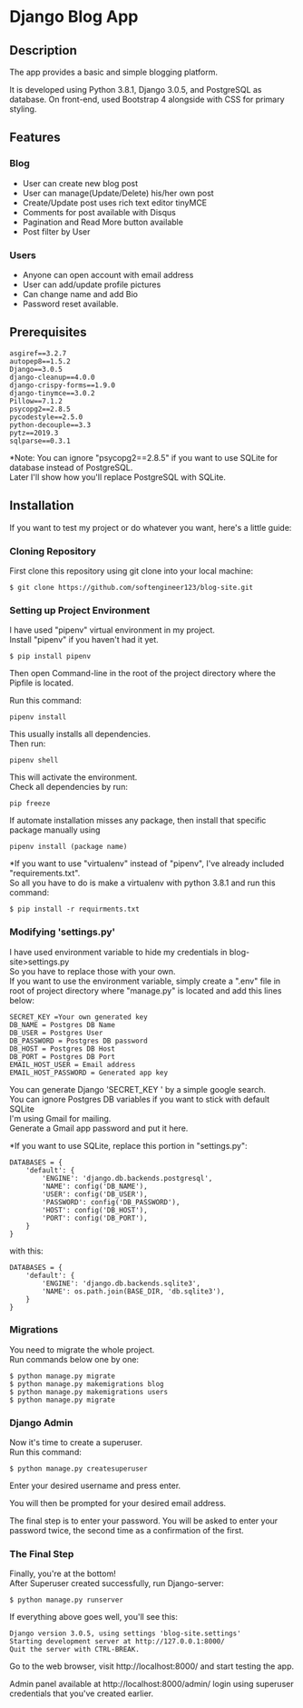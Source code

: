 # Django Blog App

## Description
The app provides a basic and simple blogging platform.

It is developed using Python 3.8.1, Django 3.0.5, and PostgreSQL as database. On front-end, used Bootstrap 4 alongside with CSS for primary styling.

## Features

### Blog

- User can create new blog post
- User can manage(Update/Delete) his/her own post
- Create/Update post uses rich text editor tinyMCE
- Comments for post available with Disqus
- Pagination and Read More button available
- Post filter by User

### Users

- Anyone can open account with email address
- User can add/update profile pictures
- Can change name and add Bio
- Password reset available.

## Prerequisites

```
asgiref==3.2.7
autopep8==1.5.2
Django==3.0.5
django-cleanup==4.0.0
django-crispy-forms==1.9.0
django-tinymce==3.0.2
Pillow==7.1.2
psycopg2==2.8.5
pycodestyle==2.5.0
python-decouple==3.3
pytz==2019.3
sqlparse==0.3.1

```

\*Note: You can ignore "psycopg2==2.8.5" if you want to use SQLite for database instead of PostgreSQL.<br/> Later I'll show how you'll replace PostgreSQL with SQLite.

## Installation

If you want to test my project or do whatever you want, here's a little guide:

### Cloning Repository

First clone this repository using git clone into your local machine:

```
$ git clone https://github.com/softengineer123/blog-site.git
```

### Setting up Project Environment

I have used "pipenv" virtual environment in my project.<br/>
Install "pipenv" if you haven't had it yet.

```
$ pip install pipenv
```

Then open Command-line in the root of the project directory where the Pipfile is located.<br/>

Run this command:

```
pipenv install
```

This usually installs all dependencies.<br/>
Then run:

```
pipenv shell
```

This will activate the environment.<br/>
Check all dependencies by run:

```
pip freeze
```

If automate installation misses any package, then install that specific package manually using

```
pipenv install (package name)
```

\*If you want to use "virtualenv" instead of "pipenv", I've already included "requirements.txt".<br/>
So all you have to do is make a virtualenv with python 3.8.1 and run this command:

```
$ pip install -r requirments.txt
```

<!-- Run the Test -->

### Modifying 'settings.py'

I have used environment variable to hide my credentials in
blog-site>settings.py <br/>
So you have to replace those with your own.<br/>
If you want to use the environment variable, simply create a ".env" file in root of project directory where "manage.py" is located and add this lines below:

```
SECRET_KEY =Your own generated key
DB_NAME = Postgres DB Name
DB_USER = Postgres User
DB_PASSWORD = Postgres DB password
DB_HOST = Postgres DB Host
DB_PORT = Postgres DB Port
EMAIL_HOST_USER = Email address
EMAIL_HOST_PASSWORD = Generated app key
```

You can generate Django 'SECRET_KEY ' by a simple google search.<br/>
You can ignore Postgres DB variables if you want to stick with default SQLite<br/>
I'm using Gmail for mailing.<br/>
Generate a Gmail app password and put it here.<br/>

\*If you want to use SQLite, replace this portion in "settings.py":

```
DATABASES = {
    'default': {
        'ENGINE': 'django.db.backends.postgresql',
        'NAME': config('DB_NAME'),
        'USER': config('DB_USER'),
        'PASSWORD': config('DB_PASSWORD'),
        'HOST': config('DB_HOST'),
        'PORT': config('DB_PORT'),
    }
}
```

with this:

```
DATABASES = {
    'default': {
        'ENGINE': 'django.db.backends.sqlite3',
        'NAME': os.path.join(BASE_DIR, 'db.sqlite3'),
    }
}
```

### Migrations

You need to migrate the whole project.<br/>
Run commands below one by one:

```
$ python manage.py migrate
$ python manage.py makemigrations blog
$ python manage.py makemigrations users
$ python manage.py migrate
```

### Django Admin

Now it's time to create a superuser.<br/>
Run this command:

```
$ python manage.py createsuperuser
```

Enter your desired username and press enter.

You will then be prompted for your desired email address.

The final step is to enter your password. You will be asked to enter your password twice, the second time as a confirmation of the first.

### The Final Step

Finally, you're at the bottom!<br/>
After Superuser created successfully, run Django-server:

```
$ python manage.py runserver
```

If everything above goes well, you'll see this:

```
Django version 3.0.5, using settings 'blog-site.settings'
Starting development server at http://127.0.0.1:8000/
Quit the server with CTRL-BREAK.
```

Go to the web browser, visit http://localhost:8000/ and start testing the app.<br/>

Admin panel available at http://localhost:8000/admin/ login using superuser credentials that you've created earlier.
